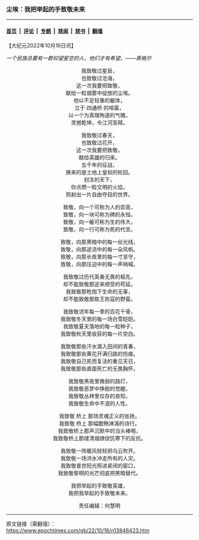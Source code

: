 ### 尘埃：我把举起的手致敬未来

---

#### [首页](../../../..?n13846423) &nbsp;|&nbsp; [评论](../../../../../epoch-comment?n13846423) &nbsp;|&nbsp; [专题](../../../../../epoch-special?n13846423) &nbsp;|&nbsp; [禁闻](../../../../../epoch-news?n13846423) &nbsp;|&nbsp; [禁书](../../../../../books?n13846423) &nbsp;|&nbsp; [翻墙](https://github.com/gfw-breaker/nogfw/blob/master/README.md?n13846423)


<div class="post_content" id="artbody" itemprop="articleBody">
 <!-- article content begin -->
 <p style="text-align: left;">
  【大纪元2022年10月16日讯】
 </p>
 <p style="text-align: left;">
  <em>
   一个民族总要有一群仰望星空的人，他们才有希望。——黑格尔
  </em>
 </p>
 <p style="text-align: center;">
  我致敬过星辰，
  <br/>
  也致敬过沧海，
  <br/>
  这一次我要把致敬，
  <br/>
  献给一粒烟雾中绽放的尘埃。
  <br/>
  他以不足轻重的躯体，
  <br/>
  立于
  <ok href="https://www.epochtimes.com/gb/tag/%E5%9B%9B%E9%80%9A%E6%A1%A5.html">
   四通桥
  </ok>
  的喧嚣，
  <br/>
  以一个为真理殉道的气魄，
  <br/>
  灵撼乾坤，令江河澎拜。
 </p>
 <p style="text-align: center;">
  我致敬过春天，
  <br/>
  也致敬过花开，
  <br/>
  这一次我要把致敬，
  <br/>
  献给英雄的归来。
  <br/>
  五千年的征战，
  <br/>
  换来的是土地上皇权的轮回。
  <br/>
  封冻的天下，
  <br/>
  你点燃一粒文明的火焰，
  <br/>
  照射出一片自由夺目的世界。
 </p>
 <p style="text-align: center;">
  致敬，向一个可称为人的崇高，
  <br/>
  致敬，向一块可称为碑的永恒。
  <br/>
  致敬，向一躯可称为生的伟大，
  <br/>
  致敬，向一行可称为死的代言。
 </p>
 <p style="text-align: center;">
  致敬，向那黑暗中的每一丝光线，
  <br/>
  致敬，向那逆流中的每一朵风帆。
  <br/>
  致敬，向那长夜里的每一寸坚守，
  <br/>
  致敬，向那压迫中的每一声呐喊。
 </p>
 <p style="text-align: center;">
  我致敬过历代英勇无畏的祖先，
  <br/>
  却不能致敬那逆来顺受的苟延。
  <br/>
  我致敬那枪炮下生命的无辜，
  <br/>
  却不能致敬那胜王败寇的野蛮。
 </p>
 <p style="text-align: center;">
  我致敬流年每一季的百花千骨，
  <br/>
  我致敬冬天里的每一场白雪皑皑。
  <br/>
  我致敬夏天落地的每一粒种子，
  <br/>
  我致敬秋天里收获的每一片空白。
 </p>
 <p style="text-align: center;">
  我致敬那些汗水滴入田间的青春，
  <br/>
  我致敬那些黄花开满归路的伤痕。
  <br/>
  我致敬自己死而复活的重见天日，
  <br/>
  我致敬那些直面死亡的无畏胸怀。
 </p>
 <p style="text-align: center;">
  我致敬黑夜里微弱的路灯，
  <br/>
  我致敬恶梦中挣脱的觉醒。
  <br/>
  我致敬丛林里仅存的良知，
  <br/>
  我致敬生命中不泯的人性。
 </p>
 <p style="text-align: center;">
  我致敬
  <ok href="https://www.epochtimes.com/gb/tag/%E6%A1%A5%E4%B8%8A.html">
   桥上
  </ok>
  那场灵魂正义的张扬，
  <br/>
  我致敬
  <ok href="https://www.epochtimes.com/gb/tag/%E6%A1%A5%E4%B8%8A.html">
   桥上
  </ok>
  那幅酣畅淋漓的诗行。
  <br/>
  我致敬桥上那声沉默中的当头棒喝，
  <br/>
  我致敬桥上那缕清烟燎绕饥寒下的反抗。
 </p>
 <p style="text-align: center;">
  我致敬一阵暖风轻轻把乌云吹开。
  <br/>
  我致敬一场洪水冲走所有的人灾。
  <br/>
  我致敬普世阳光照进紧闭的窗口，
  <br/>
  我致敬黎明的光芒彻底把黑暗替代。
 </p>
 <p style="text-align: center;">
  我把举起的手致敬英雄，
  <br/>
  我把我举起的手致敬未来。
 </p>
 <p style="text-align: center;">
  责任编辑：何慧明
 </p>
 <!-- article content end -->
 <div id="below_article_ad">
 </div>
</div>


---

原文链接（需翻墙）：https://www.epochtimes.com/gb/22/10/16/n13846423.htm